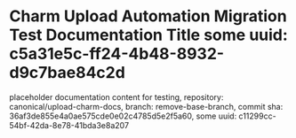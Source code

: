 # Charm Upload Automation Migration Test Documentation Title some uuid: c5a31e5c-ff24-4b48-8932-d9c7bae84c2d
 placeholder documentation content for testing,  repository: canonical/upload-charm-docs,  branch: remove-base-branch,  commit sha: 36af3de855e4a0ae575cde0e02c4785d5e2f5a60,  some uuid: c11299cc-54bf-42da-8e78-41bda3e8a207